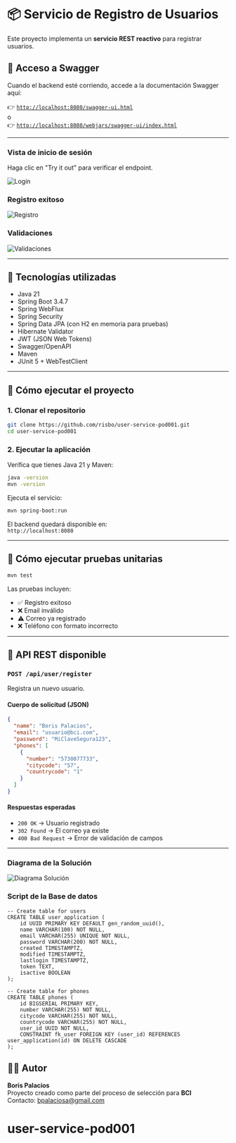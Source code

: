 # 📦 Servicio de Registro de Usuarios

Este proyecto implementa un **servicio REST reactivo** para registrar usuarios.  
 
## 📘 Acceso a Swagger

Cuando el backend esté corriendo, accede a la documentación Swagger aquí:

👉 [`http://localhost:8080/swagger-ui.html`](http://localhost:8080/swagger-ui.html)  
o  
👉 [`http://localhost:8080/webjars/swagger-ui/index.html`](http://localhost:8080/webjars/swagger-ui/index.html)

***

### Vista de inicio de sesión

Haga clic en "Try it out" para verificar el endpoint.

![Login](readme-res/01.png)

### Registro exitoso
![Registro](readme-res/02.png)

### Validaciones
![Validaciones](readme-res/03.png)


***

## 🧰 Tecnologías utilizadas

- Java 21  
- Spring Boot 3.4.7  
- Spring WebFlux  
- Spring Security  
- Spring Data JPA (con H2 en memoria para pruebas)  
- Hibernate Validator  
- JWT (JSON Web Tokens)  
- Swagger/OpenAPI  
- Maven  
- JUnit 5 + WebTestClient  

***

## 🚀 Cómo ejecutar el proyecto

### 1. Clonar el repositorio

```bash
git clone https://github.com/risbo/user-service-pod001.git
cd user-service-pod001
```

### 2. Ejecutar la aplicación

Verifica que tienes Java 21 y Maven:

```bash
java -version
mvn -version
```

Ejecuta el servicio:

```bash
mvn spring-boot:run
```

El backend quedará disponible en:  
`http://localhost:8080`

***

## 🧪 Cómo ejecutar pruebas unitarias

```bash
mvn test
```

Las pruebas incluyen:

- ✅ Registro exitoso  
- ❌ Email inválido  
- ⚠️ Correo ya registrado  
- ❌ Teléfono con formato incorrecto

***

## 🔐 API REST disponible

### `POST /api/user/register`

Registra un nuevo usuario.

#### Cuerpo de solicitud (JSON)

```json
{
  "name": "Boris Palacios",
  "email": "usuario@bci.com",
  "password": "MiClaveSegura123",
  "phones": [
    {
      "number": "5730077733",
      "citycode": "57",
      "countrycode": "1"
    }
  ]
}
```

#### Respuestas esperadas

- `200 OK` → Usuario registrado  
- `302 Found` → El correo ya existe  
- `400 Bad Request` → Error de validación de campos  

***


### Diagrama de la Solución
![Diagrama Solución](readme-res/004.png)

### Script de la Base de datos

```
-- Create table for users
CREATE TABLE user_application (
    id UUID PRIMARY KEY DEFAULT gen_random_uuid(),
    name VARCHAR(100) NOT NULL,
    email VARCHAR(255) UNIQUE NOT NULL,
    password VARCHAR(200) NOT NULL,
    created TIMESTAMPTZ,
    modified TIMESTAMPTZ,
    lastlogin TIMESTAMPTZ,
    token TEXT,
    isactive BOOLEAN
);

-- Create table for phones
CREATE TABLE phones (
    id BIGSERIAL PRIMARY KEY,
    number VARCHAR(255) NOT NULL,
    citycode VARCHAR(255) NOT NULL,
    countrycode VARCHAR(255) NOT NULL,
    user_id UUID NOT NULL,
    CONSTRAINT fk_user FOREIGN KEY (user_id) REFERENCES user_application(id) ON DELETE CASCADE
);

```

## 👨‍💻 Autor

**Boris Palacios**  
Proyecto creado como parte del proceso de selección para **BCI**  
Contacto: bpalaciosa@gmail.com
# user-service-pod001
